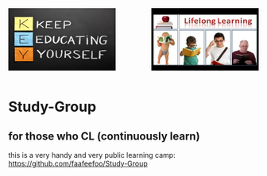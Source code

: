 <img align="center" width="216" height="126" src="/images/lifelong-learning.jpg">
<img align="right" width="216" height="126" src="/images/LifeLongLearning.jpg">

<br />
<br />

# 
#

# Study-Group
## for those who CL (continuously learn)

this is a very handy and very public learning camp: https://github.com/faafeefoo/Study-Group

